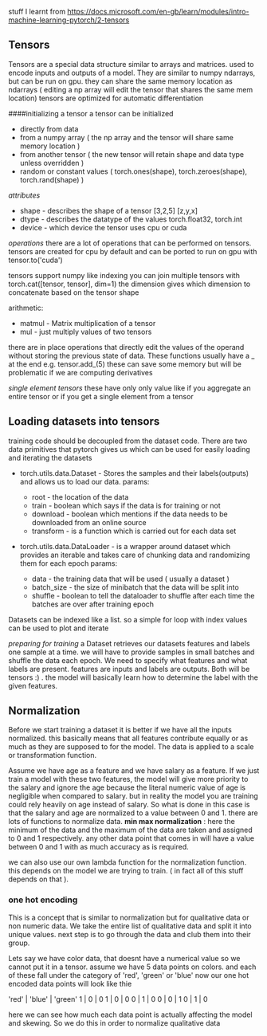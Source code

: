 stuff I learnt from https://docs.microsoft.com/en-gb/learn/modules/intro-machine-learning-pytorch/2-tensors


## Tensors
Tensors are a special data structure similar to arrays and matrices. used to encode inputs and outputs of a model.
They are similar to numpy ndarrays, but can be run on gpu. they can share the same memory location as ndarrays ( editing a np array will edit the tensor that shares the same mem location) tensors are optimized for automatic differentiation

####initializing a tensor
a tensor can be initialized 
- directly from data
- from a numpy array ( the np array and the tensor will share same memory location )
- from another tensor ( the new tensor will retain shape and data type unless overridden )
- random or constant values ( torch.ones(shape), torch.zeroes(shape), torch.rand(shape) )


*attributes*
- shape         - describes the shape of a tensor [3,2,5] [z,y,x]
- dtype         - describes the datatype of the values torch.float32, torch.int
- device        - which device the tensor uses cpu or cuda

*operations*
there are a lot of operations that can be performed on tensors. 
tensors are created for cpu by default and can be ported to run on gpu with tensor.to('cuda')

tensors support numpy like indexing
you can join multiple tensors with torch.cat([tensor, tensor], dim=1) the dimension gives which dimension to concatenate based on the tensor shape

arithmetic:
- matmul        - Matrix multiplication of a tensor
- mul           - just multiply values of two tensors

there are in place operations that directly edit the values of the operand without storing the previous state of data. 
These functions usually have a _ at the end e.g. tensor.add_(5)
these can save some memory but will be problematic if we are computing derivatives

*single element tensors*
these have only only value like if you aggregate an entire tensor or if you get a single element from a tensor


## Loading datasets into tensors
training code should be decoupled from the dataset code. There are two data primitives that pytorch gives us which can be used for easily loading and iterating the datasets

- torch.utils.data.Dataset             - Stores the samples and their labels(outputs) and allows us to load our data.
    params:
    - root           - the location of the data
    - train          - boolean which says if the data is for training or not
    - download       - boolean which mentions if the data needs to be downloaded from an online source
    - transform      - is a function which is carried out for each data set
    
- torch.utils.data.DataLoader          - is a wrapper around dataset which provides an iterable and takes care of chunking data and randomizing them for each epoch
    params:
    - data           - the training data that will be used ( usually a dataset )
    - batch_size     - the size of minibatch that the data will be split into
    - shuffle        - boolean to tell the dataloader to shuffle after each time the batches are over after training epoch



Datasets can be indexed like a list. so a simple for loop with index values can be used to plot and iterate

*preparing for training*
a Dataset retrieves our datasets features and labels one sample at a time. we will have to provide samples in small batches and shuffle the data each epoch. We need to specify what features and what labels are present. features are inputs and labels are outputs. Both will be tensors :) . the model will basically learn how to determine the label with the given features.

## Normalization

Before we start training a dataset it is better if we have all the inputs normalized. this basically means that all features contribute equally or as much as they are supposed to for the model. The data is applied to a scale or transformation function. 

Assume we have age as a feature and we have salary as a feature. If we just train a model with these two features, the model will give more priority to the salary and ignore the age because the literal numeric value of age is negligible when compared to salary. but in reality the model you are training could rely heavily on age instead of salary. So what is done in this case is that the salary and age are normalized to a value between 0 and 1. there are lots of functions to normalize data. 
**min max normalization** :
here the minimum of the data and the maximum of the data are taken and assigned to 0 and 1 respectively. any other data point that comes in will have a value between 0 and 1 with as much accuracy as is required.

we can also use our own lambda function for the normalization function. this depends on the model we are trying to train. ( in fact all of this stuff depends on that ).



### one hot encoding

This is a concept that is similar to normalization but for qualitative data or non numeric data. 
We take the entire list of qualitative data and split it into unique values. next step is to go through the data and club them into their group.

Lets say we have color data, that doesnt have a numerical value so we cannot put it in a tensor.
assume we have 5 data points on colors. and each of these fall under the category of 'red', 'green' or 'blue'
now our one hot encoded data points will look like thie

'red' | 'blue' | 'green'
1     | 0      | 0
1     | 0      | 0
0     | 1      | 0
0     | 0      | 1
0     | 1      | 0


here we can see how much each data point is actually affecting the model and skewing. So we do this in order to normalize qualitative data









